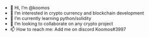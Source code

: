 - 👋 Hi, I’m @koomos
- 👀 I’m interested in crypto currency and blockchain development
- 🌱 I’m currently learning python/solidity
- 💞️ I’m looking to collaborate on any crypto project
- 📫 How to reach me: Add me on discord Koomos#3997

<!---
koomos/koomos is a ✨ special ✨ repository because its `README.md` (this file) appears on your GitHub profile.
You can click the Preview link to take a look at your changes.
--->
